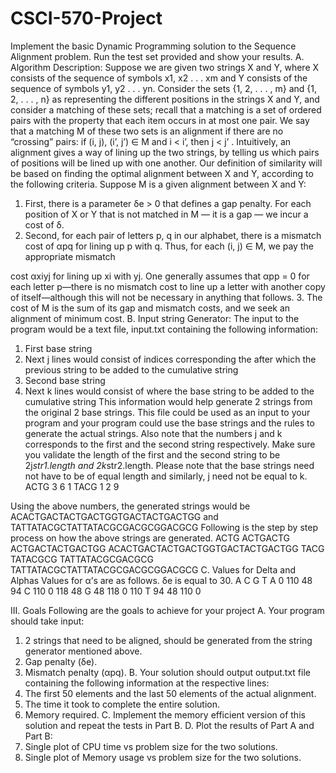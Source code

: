 # CSCI-570-Project
 
Implement the basic Dynamic Programming solution to the Sequence Alignment problem. Run the test set provided and show your results.
A. Algorithm Description:
Suppose we are given two strings X and Y, where X consists of the sequence of symbols x1, x2 . . . xm and Y consists of the sequence of symbols y1, y2 . . . yn. Consider the sets {1, 2, . . . , m} and {1, 2, . . . , n} as representing the different positions in the strings X and Y, and consider a matching of these sets; recall that a matching is a set of ordered pairs with the property that each item occurs in at most one pair. We say that a matching M of these two sets is an alignment if there are no “crossing” pairs: if (i, j), (i’, j’) ∈ M and i < i’, then j < j’ . Intuitively, an alignment gives a way of lining up the two strings, by telling us which pairs of positions will be lined up with one another.
Our definition of similarity will be based on finding the optimal alignment between X and Y, according to the following criteria. Suppose M is a given alignment between X and Y:
1. First, there is a parameter δe > 0 that defines a gap penalty. For each position of X or Y that is not matched in M — it is a gap — we incur a cost of δ.
2. Second, for each pair of letters p, q in our alphabet, there is a mismatch cost of αpq for lining up p with q. Thus, for each (i, j) ∈ M, we pay the appropriate mismatch
 
 cost αxiyj for lining up xi with yj. One generally assumes that αpp = 0 for each letter p—there is no mismatch cost to line up a letter with another copy of itself—although this will not be necessary in anything that follows.
3. The cost of M is the sum of its gap and mismatch costs, and we seek an alignment of minimum cost.
B. Input string Generator:
The input to the program would be a text file, input.txt containing the following
information:
1. First base string
2. Next j lines would consist of indices corresponding the after which the
previous string to be added to the cumulative string
3. Second base string
4. Next k lines would consist of where the base string to be added to the
cumulative string
This information would help generate 2 strings from the original 2 base strings. This file could be used as an input to your program and your program could use the base strings and the rules to generate the actual strings. Also note that the numbers j and k corresponds to the first and the second string respectively. Make sure you validate the length of the first and the second string to be 2j*str1.length and 2k*str2.length. Please note that the base strings need not have to be of equal length and similarly, j need not be equal to k.
  ACTG
  3
  6
  1
  TACG
  1
2 9

 Using the above numbers, the generated strings would be
ACACTGACTACTGACTGGTGACTACTGACTGG and TATTATACGCTATTATACGCGACGCGGACGCG
Following is the step by step process on how the above strings are generated.
  ACTG
  ACTGACTG
  ACTGACTACTGACTGG
  ACACTGACTACTGACTGGTGACTACTGACTGG
  TACG
  TATACGCG
  TATTATACGCGACGCG
  TATTATACGCTATTATACGCGACGCGGACGCG
C. Values for Delta and Alphas
Values for α’s are as follows. δe is equal to 30.
 A
C
G
T
A
0
110
48
94
C
110
0
118
48
G
48
118
0
110
T
94
48
110
0

III. Goals
Following are the goals to achieve for your project
A. Your program should take input:
1. 2 strings that need to be aligned, should be generated from the string generator mentioned above.
2. Gap penalty (δe).
3. Mismatch penalty (αpq).
B. Your solution should output output.txt file containing the following information at the respective lines:
1. The first 50 elements and the last 50 elements of the actual alignment.
2. The time it took to complete the entire solution.
3. Memory required.
C. Implement the memory efficient version of this solution and repeat the tests in Part B.
D. Plot the results of Part A and Part B:
1. Single plot of CPU time vs problem size for the two solutions.
2. Single plot of Memory usage vs problem size for the two solutions.
